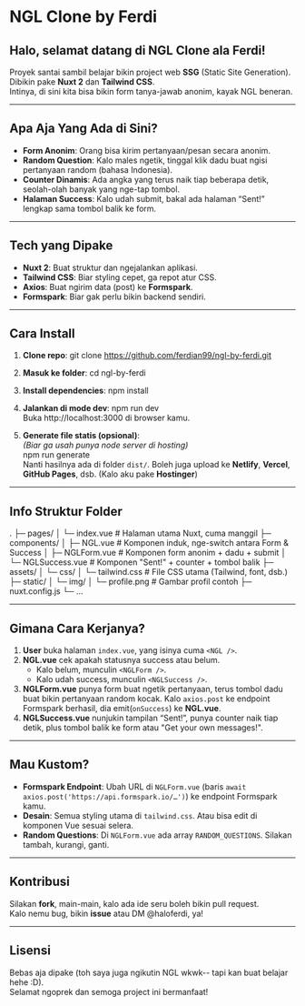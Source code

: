 # NGL Clone by Ferdi

## Halo, selamat datang di NGL Clone ala Ferdi!
Proyek santai sambil belajar bikin project web **SSG** (Static Site Generation).  
Dibikin pake **Nuxt 2** dan **Tailwind CSS**.  
Intinya, di sini kita bisa bikin form tanya-jawab anonim, kayak NGL beneran.

---

## Apa Aja Yang Ada di Sini?
- **Form Anonim**: Orang bisa kirim pertanyaan/pesan secara anonim.
- **Random Question**: Kalo males ngetik, tinggal klik dadu buat ngisi pertanyaan random (bahasa Indonesia).
- **Counter Dinamis**: Ada angka yang terus naik tiap beberapa detik, seolah-olah banyak yang nge-tap tombol.
- **Halaman Success**: Kalo udah submit, bakal ada halaman “Sent!” lengkap sama tombol balik ke form.

---

## Tech yang Dipake
- **Nuxt 2**: Buat struktur dan ngejalankan aplikasi.
- **Tailwind CSS**: Biar styling cepet, ga repot atur CSS.
- **Axios**: Buat ngirim data (post) ke **Formspark**.
- **Formspark**: Biar gak perlu bikin backend sendiri.

---

## Cara Install

1. **Clone repo**:
   git clone https://github.com/ferdian99/ngl-by-ferdi.git

2. **Masuk ke folder**:
   cd ngl-by-ferdi

3. **Install dependencies**:
   npm install

4. **Jalankan di mode dev**:
   npm run dev  
   Buka http://localhost:3000 di browser kamu.

5. **Generate file statis (opsional)**:  
   *(Biar ga usah punya node server di hosting)*  
   npm run generate  
   Nanti hasilnya ada di folder `dist/`. Boleh juga upload ke **Netlify**, **Vercel**, **GitHub Pages**, dsb. (Kalo aku pake **Hostinger**)

---

## Info Struktur Folder

.
├─ pages/
│   └─ index.vue          # Halaman utama Nuxt, cuma manggil <NGL />
├─ components/
│   ├─ NGL.vue            # Komponen induk, nge-switch antara Form & Success
│   ├─ NGLForm.vue        # Komponen form anonim + dadu + submit
│   └─ NGLSuccess.vue     # Komponen "Sent!" + counter + tombol balik
├─ assets/
│   └─ css/
│       └─ tailwind.css   # File CSS utama (Tailwind, font, dsb.)
├─ static/
│   └─ img/
│       └─ profile.png    # Gambar profil contoh
├─ nuxt.config.js
└─ ...

---

## Gimana Cara Kerjanya?
1. **User** buka halaman `index.vue`, yang isinya cuma `<NGL />`.
2. **NGL.vue** cek apakah statusnya success atau belum.
   - Kalo belum, munculin `<NGLForm />`.
   - Kalo udah success, munculin `<NGLSuccess />`.
3. **NGLForm.vue** punya form buat ngetik pertanyaan, terus tombol dadu buat bikin pertanyaan random kocak. Kalo `axios.post` ke endpoint Formspark berhasil, dia emit(`onSuccess`) ke **NGL.vue**.
4. **NGLSuccess.vue** nunjukin tampilan “Sent!”, punya counter naik tiap detik, plus tombol balik ke form atau "Get your own messages!".

---

## Mau Kustom?
- **Formspark Endpoint**: Ubah URL di `NGLForm.vue` (baris `await axios.post('https://api.formspark.io/…')`) ke endpoint Formspark kamu.
- **Desain**: Semua styling utama di `tailwind.css`. Atau bisa edit di komponen Vue sesuai selera.
- **Random Questions**: Di `NGLForm.vue` ada array `RANDOM_QUESTIONS`. Silakan tambah, kurangi, ganti.

---

## Kontribusi
Silakan **fork**, main-main, kalo ada ide seru boleh bikin pull request.  
Kalo nemu bug, bikin **issue** atau DM @haloferdi, ya!

---

## Lisensi
Bebas aja dipake (toh saya juga ngikutin NGL wkwk-- tapi kan buat belajar hehe :D).  
Selamat ngoprek dan semoga project ini bermanfaat!

